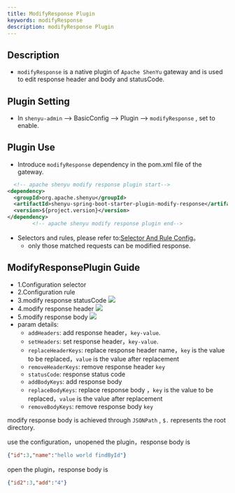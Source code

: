 ```yaml
---
title: ModifyResponse Plugin
keywords: modifyResponse
description: modifyResponse Plugin
---
```


## Description

* `modifyResponse` is a native plugin of `Apache ShenYu` gateway and is used to edit response header and body and statusCode.



## Plugin Setting

* In `shenyu-admin` --> BasicConfig --> Plugin --> `modifyResponse` , set to enable.

## Plugin Use

* Introduce `modifyResponse` dependency in the pom.xml file of the gateway.

```xml
  <!-- apache shenyu modify response plugin start-->
<dependency>
  <groupId>org.apache.shenyu</groupId>
  <artifactId>shenyu-spring-boot-starter-plugin-modify-response</artifactId>
  <version>${project.version}</version>
</dependency>
        <!-- apache shenyu modify response plugin end-->
```

* Selectors and rules, please refer to:[Selector And Rule Config](../selector-and-rule)。
  * only those matched requests can be modified response.

## ModifyResponsePlugin Guide
* 1.Configuration selector
* 2.Configuration rule
* 3.modify response statusCode
  ![](/img/shenyu/plugin/modify-response/modifyStatus-en.png)
* 4.modify response header
  ![](/img/shenyu/plugin/modify-response/modifyHeader-en.png)
* 5.modify response body
  ![](/img/shenyu/plugin/modify-response/modifyBody-en.png)
* param details:
  * `addHeaders`: add response header，`key-value`.
  * `setHeaders`: set response header，`key-value`.
  * `replaceHeaderKeys`: replace response header name，`key` is the value to be replaced，`value` is the value after replacement
  * `removeHeaderKeys`: remove response header `key`
  * `statusCode`: response status code
  * `addBodyKeys`: add response body
  * `replaceBodyKeys`: replace response body ，`key` is the value to be replaced，`value` is the value after replacement
  * `removeBodyKeys`: remove response body `key`

modify response body is achieved through `JSONPath` , `$.` represents the root directory.

use the configuration，unopened the plugin，response body is
```json
{"id":3,"name":"hello world findById"}
```
open the plugin，response body is
```json
{"id2":3,"add":"4"}
```

